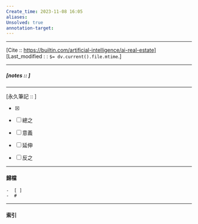 ```yaml
---
Create_time: 2023-11-08 16:05
aliases: 
Unsolved: true
annotation-target:
---
```


---
[Cite ::  https://builtin.com/artificial-intelligence/ai-real-estate]
[Last_modified : : `$= dv.current().file.mtime`.]


---

##### [notes ::   ]


---

[永久筆記 :: ]
	
- [x]

- [ ] 總之

- [ ] 意義

- [ ] 延伸

- [ ] 反之


---
#### 歸檔 
	-  [ ]
	-  #


---
#### 索引

